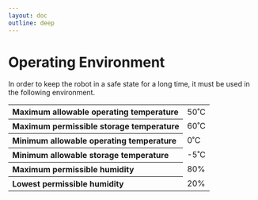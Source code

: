 ```yaml
---
layout: doc
outline: deep
---
```


# Operating Environment

In order to keep the robot in a safe state for a long time, it must be used in the following environment.

<table class="td-align">
  <tr>
    <th>Maximum allowable operating temperature</th>
    <td>50˚C</td>
  </tr>
  <tr>
    <th>Maximum permissible storage temperature</th>
    <td>60˚C</td>
  </tr>
  <tr>
    <th>Minimum allowable operating temperature</th>
    <td>0˚C</td>
  </tr>
  <tr>
    <th>Minimum allowable storage temperature</th>
    <td>-5˚C</td>
  </tr>
  <tr>
    <th>Maximum permissible humidity</th>
    <td>80%</td>
  </tr>
  <tr>
    <th>Lowest permissible humidity</th>
    <td>20%</td>
  </tr>
</table>

<style scoped>
th {
  text-align: left;
}
</style>
